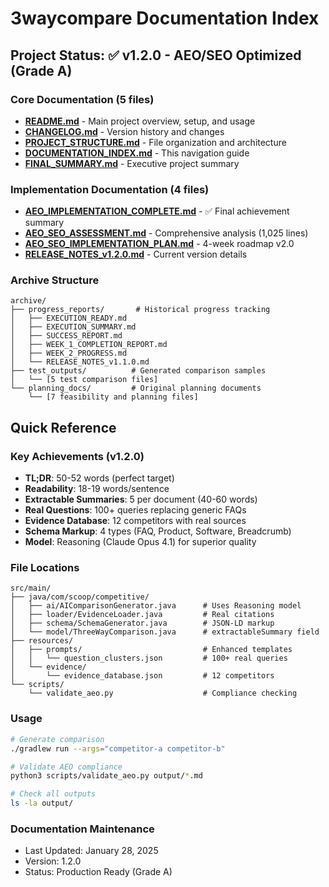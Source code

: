 # 3waycompare Documentation Index

## Project Status: ✅ v1.2.0 - AEO/SEO Optimized (Grade A)

### Core Documentation (5 files)
- **[README.md](README.md)** - Main project overview, setup, and usage
- **[CHANGELOG.md](CHANGELOG.md)** - Version history and changes
- **[PROJECT_STRUCTURE.md](PROJECT_STRUCTURE.md)** - File organization and architecture
- **[DOCUMENTATION_INDEX.md](DOCUMENTATION_INDEX.md)** - This navigation guide
- **[FINAL_SUMMARY.md](FINAL_SUMMARY.md)** - Executive project summary

### Implementation Documentation (4 files)
- **[AEO_IMPLEMENTATION_COMPLETE.md](AEO_IMPLEMENTATION_COMPLETE.md)** - ✅ Final achievement summary
- **[AEO_SEO_ASSESSMENT.md](AEO_SEO_ASSESSMENT.md)** - Comprehensive analysis (1,025 lines)
- **[AEO_SEO_IMPLEMENTATION_PLAN.md](AEO_SEO_IMPLEMENTATION_PLAN.md)** - 4-week roadmap v2.0
- **[RELEASE_NOTES_v1.2.0.md](RELEASE_NOTES_v1.2.0.md)** - Current version details

### Archive Structure
```
archive/
├── progress_reports/       # Historical progress tracking
│   ├── EXECUTION_READY.md
│   ├── EXECUTION_SUMMARY.md
│   ├── SUCCESS_REPORT.md
│   ├── WEEK_1_COMPLETION_REPORT.md
│   ├── WEEK_2_PROGRESS.md
│   └── RELEASE_NOTES_v1.1.0.md
├── test_outputs/          # Generated comparison samples
│   └── [5 test comparison files]
└── planning_docs/         # Original planning documents
    └── [7 feasibility and planning files]
```

## Quick Reference

### Key Achievements (v1.2.0)
- **TL;DR**: 50-52 words (perfect target)
- **Readability**: 18-19 words/sentence
- **Extractable Summaries**: 5 per document (40-60 words)
- **Real Questions**: 100+ queries replacing generic FAQs
- **Evidence Database**: 12 competitors with real sources
- **Schema Markup**: 4 types (FAQ, Product, Software, Breadcrumb)
- **Model**: Reasoning (Claude Opus 4.1) for superior quality

### File Locations
```
src/main/
├── java/com/scoop/competitive/
│   ├── ai/AIComparisonGenerator.java      # Uses Reasoning model
│   ├── loader/EvidenceLoader.java         # Real citations
│   ├── schema/SchemaGenerator.java        # JSON-LD markup
│   └── model/ThreeWayComparison.java      # extractableSummary field
├── resources/
│   ├── prompts/                           # Enhanced templates
│   │   └── question_clusters.json         # 100+ real queries
│   └── evidence/
│       └── evidence_database.json         # 12 competitors
└── scripts/
    └── validate_aeo.py                    # Compliance checking
```

### Usage
```bash
# Generate comparison
./gradlew run --args="competitor-a competitor-b"

# Validate AEO compliance
python3 scripts/validate_aeo.py output/*.md

# Check all outputs
ls -la output/
```

### Documentation Maintenance
- Last Updated: January 28, 2025
- Version: 1.2.0
- Status: Production Ready (Grade A)